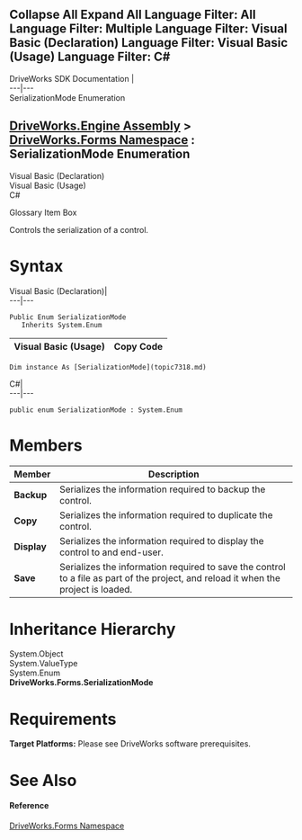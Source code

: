        

 Collapse All Expand All  Language Filter: All  Language Filter: Multiple  Language Filter: Visual Basic (Declaration) Language Filter: Visual Basic (Usage) Language Filter: C#  
---  
DriveWorks SDK Documentation  |   
---|---  
SerializationMode Enumeration   
  
[DriveWorks.Engine Assembly](topic2156.md) > [DriveWorks.Forms Namespace](topic7266.md) : SerializationMode Enumeration  
---  
  
Visual Basic (Declaration)    
Visual Basic (Usage)    
C# 

Glossary Item Box

Controls the serialization of a control. 

# Syntax

Visual Basic (Declaration)|   
---|---  
      
    
    Public Enum SerializationMode 
       Inherits System.Enum  
  
Visual Basic (Usage)| Copy Code  
---|---  
      
    
    Dim instance As [SerializationMode](topic7318.md)  
  
C#|   
---|---  
      
    
    public enum SerializationMode : System.Enum   
  
# Members

Member| Description  
---|---  
**Backup**|  Serializes the information required to backup the control.  
**Copy**|  Serializes the information required to duplicate the control.  
**Display**|  Serializes the information required to display the control to and end-user.  
**Save**|  Serializes the information required to save the control to a file as part of the project, and reload it when the project is loaded.  
  
# Inheritance Hierarchy

System.Object  
System.ValueType  
System.Enum  
**DriveWorks.Forms.SerializationMode**  


# Requirements

**Target Platforms:** Please see DriveWorks software prerequisites.

# See Also

#### Reference

[DriveWorks.Forms Namespace](topic7266.md)


